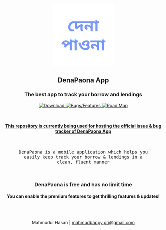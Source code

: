 <p align="center">
    <img src="ic_playstore.png" height="200px"/>
</p>

<h2 align="middle">DenaPaona App</p>
<h3 align="middle">The best app to track your borrow and lendings</h3>

<p align="center">
    <a href="https://play.google.com/store/apps/details?id=dev.mahmudz.denapaona">
        <img src="https://img.shields.io/badge/-Download-ff9600?style=for-the-badge" alt="Download">
    </a>
    <a href="https://github.com/mahmudz/denapaona/issues">
        <img src="https://img.shields.io/badge/-Bugs%20%2F%20Features-7057ff?style=for-the-badge" alt="Bugs/Features">
    </a>
    <a href="https://github.com/users/mahmudz/projects/2">
        <img src="https://img.shields.io/badge/-Road%20Map-blue?style=for-the-badge" alt="Road Map">
    </a>
</p>

<br>

<h4 align="middle">
    <u>
        This repository is currently being used for hosting the official issue 
        & bug tracker of DenaPaona App
    </u>
</h4>

<br>

<pre align="middle">
DenaPaona is a mobile application which helps you
easily keep track your borrow & lendings in a
clean, fluent manner
</pre>

<br>

<h3 align="middle">DenaPaona is free and has no limit time</h3>

<h4 align="middle">
    You can enable the premium features to get thrilling features & updates!
</h4>

<br>
<br>

<p align="center">
    Mahmudul Hasan | 
    <a href="mailto:mahmudbappy.pri@gmail.com">mahmudbappy.pri@gmail.com</a>
</p>
